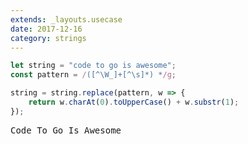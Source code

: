 ```yaml
---
extends: _layouts.usecase
date: 2017-12-16
category: strings
---
```



```javascript
let string = "code to go is awesome";
const pattern = /([^\W_]+[^\s]*) */g;

string = string.replace(pattern, w => {
    return w.charAt(0).toUpperCase() + w.substr(1);
});
```
<pre class="output">
Code To Go Is Awesome
</pre>
